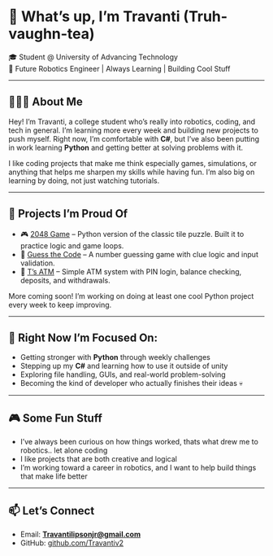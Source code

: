 # 👋 What’s up, I’m Travanti (Truh-vaughn-tea)

🎓 Student @ University of Advancing Technology  
🤖 Future Robotics Engineer | Always Learning | Building Cool Stuff

---

## 👨🏽‍💻 About Me

Hey! I’m Travanti, a college student who’s really into robotics, coding, and tech in general. I’m learning more every week and building new projects to push myself. Right now, I’m comfortable with **C#**, but I’ve also been putting in work learning **Python** and getting better at solving problems with it.

I like coding projects that make me think especially games, simulations, or anything that helps me sharpen my skills while having fun. I’m also big on learning by doing, not just watching tutorials.

---

## 🚀 Projects I’m Proud Of

- 🎮 [2048 Game](https://github.com/Travantiv2/2048) – Python version of the classic tile puzzle. Built it to practice logic and game loops.
- 🔢 [Guess the Code](https://github.com/Travantiv2/Guess-the-Code) – A number guessing game with clue logic and input validation. 
- 💸 [T’s ATM](https://github.com/Travantiv2/T-sATM) – Simple ATM system with PIN login, balance checking, deposits, and withdrawals.

More coming soon! I’m working on doing at least one cool Python project every week to keep improving.

---

## 🔧 Right Now I’m Focused On:

- Getting stronger with **Python** through weekly challenges
- Stepping up my **C#** and learning how to use it outside of unity
- Exploring file handling, GUIs, and real-world problem-solving
- Becoming the kind of developer who actually finishes their ideas 💀

---

## 🎮 Some Fun Stuff

- I’ve always been curious on how things worked, thats what drew me to robotics.. let alone coding 
- I like projects that are both creative and logical
- I’m working toward a career in robotics, and I want to help build things that make life better

---

## 📫 Let’s Connect

- Email: **Travantilipsonjr@gmail.com**  
- GitHub: [github.com/Travantiv2](https://github.com/Travantiv2)
